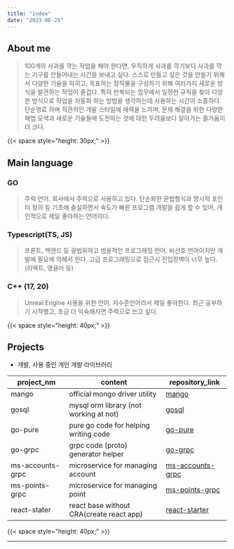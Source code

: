 ```yaml
---
title: "index"
date: "2023-06-25"
---
```


## About me

> 100개의 사과를 깍는 작업을 해야 한다면, 우직하게 사과를 깍기보다 사과를 깍는 기구를 만들어내는 시간을 보내고 싶다.
> 스스로 만들고 싶은 것을 만들기 위해서 다양한 기술을 익히고, 목표하는 창작물을 구성하기 위해 여러가지 새로운 방식을 발견하는 작업이 즐겁다.
> 특히 반복되는 업무에서 일정한 규칙을 찾아 다양한 방식으로 작업을 자동화 하는 방법을 생각하는데 사용하는 시간이 소중하다.
> 단순명료 하며 직관적인 개발 스타일에 매력을 느끼며, 문제 해결을 위한 다양한 해법 모색과 새로운 기술들에 도전하는 것에 대한 두려움보다 알아가는 즐거움이 더 크다.

{{< space style="height: 30px;" >}}

## Main language

### GO

> 주력 언어. 회사에서 주력으로 사용하고 있다. 단순화한 문법형식과 명시적 포인터 정의 등 기초에 충실하면서 속도가 빠른 프로그램 개발을 쉽게 할 수 있어, 개인적으로 제일 좋아하는 언어이다.

### Typescript(TS, JS)

> 프론트, 백엔드 등 광범위하고 범용적인 프로그래밍 언어. 비선호 언어이지만 개발에 필요에 의해서 한다. 고급 프로그래밍으로 접근시 진입장벽이 너무 높다. (리엑트, 앵귤러 등)

### C++ (17, 20)

> Unreal Engine 사용을 위한 언어. 저수준언어라서 제일 좋아한다. 최근 공부하기 시작했고, 조금 더 익숙해지면 주력으로 쓰고 싶다.



{{< space style="height: 40px;" >}}


## Projects

* 개발, 사용 중인 개인 개발 라이브러리

| project_nm       | content                                  | repository_link                                                     |
|------------------|------------------------------------------|---------------------------------------------------------------------|
| mango            | official mongo driver utility            | [mango](https://github.com/d3v-friends/mango)                       |
| gosql            | mysql orm library (not working at not)   | [gosql](https://github.com/d3v-friends/gosql)                       |
| go-pure          | pure go code for helping writing code    | [go-pure](https://github.com/d3v-friends/go-pure)                   |
| go-grpc          | grpc code (proto) generator helper       | [go-grpc](https://github.com/d3v-friends/go-grpc)                   |
| ms-accounts-grpc | microservice for managing account        | [ms-accounts-grpc](https://github.com/d3v-friends/ms-accounts-grpc) |
| ms-points-grpc   | microservice for managing point          | [ms-points-grpc](https://github.com/d3v-friends/ms-points-grpc)     |
| react-stater     | react base without CRA(create react app) | [react-starter](https://github.com/d3v-friends/react-starter)       |

{{< space style="height: 40px;" >}}

---
